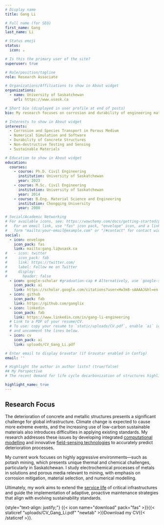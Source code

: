 ```yaml
---
# Display name
title: Gang Li

# Full name (for SEO)
first_name: Gang
last_name: Li

# Status emoji
status:
  icon: ☕️

# Is this the primary user of the site?
superuser: true

# Role/position/tagline
role: Research Associate

# Organizations/Affiliations to show in About widget
organizations:
  - name: University of Saskatchewan
    url: https://www.usask.ca

# Short bio (displayed in user profile at end of posts)
bio: My research focuses on corrosion and durability of engineering materials and structures.

# Interests to show in About widget
interests:
  - Corrosion and Species Transport in Porous Medium
  - Numerical Simulation and Software
  - Durability of Concrete Structures
  - Non-destructive Testing and Sensing
  - Sustainable Materials

# Education to show in About widget
education:
  courses:
    - course: Ph.D. Civil Engineering
      institution: University of Saskatchewan
      year: 2023
    - course: M.Sc. Civil Engineering
      institution: University of Saskatchewan
      year: 2014
    - course: B.Eng. Material Science and Engineering
      institution: Chongqing University
      year: 2008

# Social/Academic Networking
# For available icons, see: https://wowchemy.com/docs/getting-started/page-builder/#icons
#   For an email link, use "fas" icon pack, "envelope" icon, and a link in the
#   form "mailto:your-email@example.com" or "/#contact" for contact widget.
social:
  - icon: envelope
    icon_pack: fas
    link: mailto:gang.li@usask.ca
#   - icon: twitter
#     icon_pack: fab
#     link: https://twitter.com/
#     label: Follow me on Twitter
#     display:
#       header: false
  - icon: google-scholar #graduation-cap # Alternatively, use `google-scholar` icon from `ai` icon pack
    icon_pack: ai
    link: https://scholar.google.com/citations?user=Hw3m8-sAAAAJ&hl=en
  - icon: github
    icon_pack: fab
    link: https://github.com/ganglix
  - icon: linkedin
    icon_pack: fab
    link: https://www.linkedin.com/in/gang-li-engineering
  # Link to a PDF of your resume/CV.
  # To use: copy your resume to `static/uploads/CV.pdf`, enable `ai` icons in `params.yaml`,
  # and uncomment the lines below.
  - icon: cv
    icon_pack: ai
    link: uploads/CV_Gang_Li.pdf

# Enter email to display Gravatar (if Gravatar enabled in Config)
email: ''

# Highlight the author in author lists? (true/false)
## My Perspective
# The recent demand for life cycle decarbonization of structures highlights the need for a mechanistic understanding of their deterioration. From my perspective, existing concrete structures, serving as a significant carbon sink, now outweigh the CO<sub>2</sub> emissions from new construction. The key opportunity for industry-wide decarbonization lies in understanding structural deterioration and developing new standards that ensure timely, effective rehabilitation, avoiding unnecessary repairs based on outdated practices.

highlight_name: true
---
```

## Research Focus
The deterioration of concrete and metallic structures presents a significant challenge for global infrastructure. Climate change is expected to cause more extreme events, and the increasing use of low-carbon sustainable materials also introduces difficulties in applying existing standards. My research addresses these issues by developing integrated [computational modelling](./tag/numerical-simulation) and innovative [field-sensing technologies](./tag/sensor) to accurately predict deterioration processes. 

My current work focuses on highly aggressive environments—such as potash mining, which presents unique thermal and chemical challenges, particularly in Saskatchewan. I study electrochemical processes of metals in solutions and porous media relevant to mining, with emphasis on corrosion mitigation, material selection, and numerical modelling. 

Ultimately, my work aims to extend the [service life](./tag/service-life) of critical infrastructures and guide the implementation of adaptive, proactive maintenance strategies that align with evolving sustainability standards.


{style="text-align: justify;"}
{{< icon name="download" pack="fas" >}}{{< staticref "uploads/CV_Gang_Li.pdf" "newtab" >}}Download my CV{{< /staticref >}}.